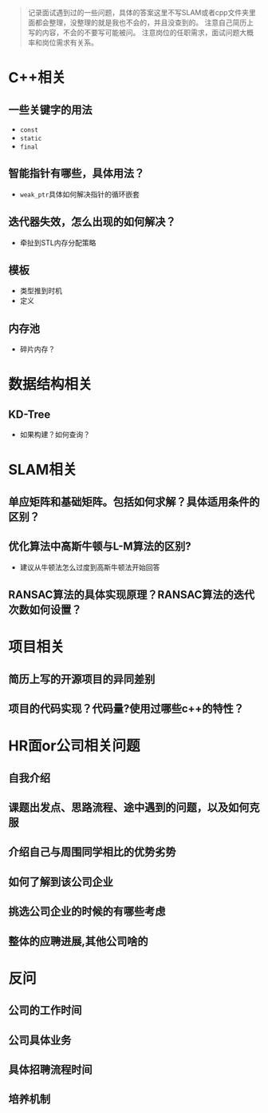 > 记录面试遇到过的一些问题，具体的答案这里不写SLAM或者cpp文件夹里面都会整理，没整理的就是我也不会的，并且没查到的。
> 注意自己简历上写的内容，不会的不要写可能被问。
> 注意岗位的任职需求，面试问题大概率和岗位需求有关系。
# C++相关
## 一些关键字的用法
- `const`
- `static`
- `final`
## 智能指针有哪些，具体用法？
- `weak_ptr`具体如何解决指针的循环嵌套
## 迭代器失效，怎么出现的如何解决？
- 牵扯到STL内存分配策略
## 模板
- 类型推到时机
- 定义
## 内存池
- 碎片内存？

# 数据结构相关
## KD-Tree
- 如果构建？如何查询？

# SLAM相关
## 单应矩阵和基础矩阵。包括如何求解？具体适用条件的区别？

## 优化算法中高斯牛顿与L-M算法的区别?
- 建议从牛顿法怎么过度到高斯牛顿法开始回答

## RANSAC算法的具体实现原理？RANSAC算法的迭代次数如何设置？

# 项目相关
## 简历上写的开源项目的异同差别
## 项目的代码实现？代码量?使用过哪些c++的特性？

# HR面or公司相关问题
## 自我介绍
## 课题出发点、思路流程、途中遇到的问题，以及如何克服
## 介绍自己与周围同学相比的优势劣势
## 如何了解到该公司企业
## 挑选公司企业的时候的有哪些考虑
## 整体的应聘进展,其他公司啥的

# 反问
## 公司的工作时间
## 公司具体业务
## 具体招聘流程时间
## 培养机制
